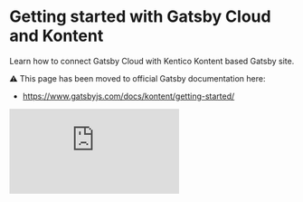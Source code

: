 # Getting started with Gatsby Cloud and Kontent

Learn how to connect Gatsby Cloud with Kentico Kontent based Gatsby site.

:warning: This page has been moved to official Gatsby documentation here:
* <https://www.gatsbyjs.com/docs/kontent/getting-started/>

![Analytics](https://kentico-ga-beacon.azurewebsites.net/api/UA-69014260-4/Kentico/kontent-gatsby-packages/packages/gatsby-source-kontent/docs/GATSBY-CLOUD.md?pixel)
